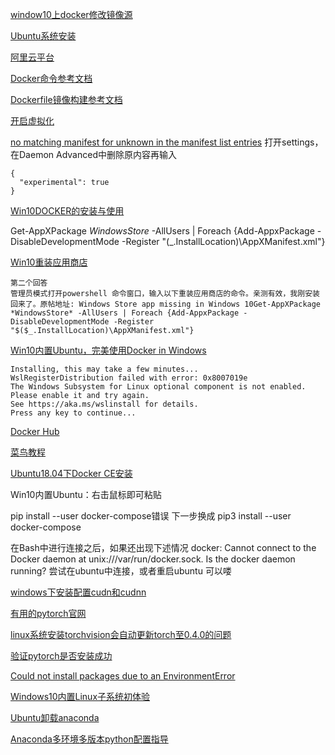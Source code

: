 [window10上docker修改镜像源](https://blog.csdn.net/my__holiday/article/details/79111397)

[Ubuntu系统安装](https://morvanzhou.github.io/tutorials/others/linux-basic/1-2-install/)

[阿里云平台](https://cr.console.aliyun.com/cn-hangzhou/instances/repositories)

[Docker命令参考文档](https://docs.docker.com/engine/reference/commandline/cli/?spm=5176.8351553.0.0.7f231991pCVTbc)

[Dockerfile镜像构建参考文档](https://docs.docker.com/engine/reference/builder/?spm=5176.8351553.0.0.7f231991pCVTbc)

[开启虚拟化](https://blog.csdn.net/hunan961/article/details/79484098)

[no matching manifest for unknown in the manifest list entries](https://blog.csdn.net/u013948858/article/details/80811986)
打开settings，在Daemon Advanced中删除原内容再输入
```
{
  "experimental": true
}
```

[Win10DOCKER的安装与使用](https://blog.csdn.net/hunan961/article/details/79484098)

Get-AppXPackage *WindowsStore* -AllUsers | Foreach {Add-AppxPackage -DisableDevelopmentMode -Register "$($_.InstallLocation)\AppXManifest.xml"}

[Win10重装应用商店](https://www.zhihu.com/question/36090296)
```
第二个回答
管理员模式打开powershell 命令窗口，输入以下重装应用商店的命令。亲测有效，我刚安装回来了。原帖地址: Windows Store app missing in Windows 10Get-AppXPackage *WindowsStore* -AllUsers | Foreach {Add-AppxPackage -DisableDevelopmentMode -Register "$($_.InstallLocation)\AppXManifest.xml"}
```

[Win10内置Ubuntu，完美使用Docker in Windows](https://www.jianshu.com/p/97d16b68045f)

```
Installing, this may take a few minutes...
WslRegisterDistribution failed with error: 0x8007019e
The Windows Subsystem for Linux optional component is not enabled. Please enable it and try again.
See https://aka.ms/wslinstall for details.
Press any key to continue...
```

[Docker Hub](https://hub.docker.com/)

[菜鸟教程](https://www.runoob.com/docker/docker-tutorial.html)

[Ubuntu18.04下Docker CE安装](https://www.jianshu.com/p/07e405c01880)

Win10内置Ubuntu：右击鼠标即可粘贴

pip install --user docker-compose错误
下一步换成
pip3 install --user docker-compose

在Bash中进行连接之后，如果还出现下述情况
docker: Cannot connect to the Docker daemon at unix:///var/run/docker.sock. Is the docker daemon running?
尝试在ubuntu中连接，或者重启ubuntu
可以喽

[windows下安装配置cudn和cudnn](https://www.jianshu.com/p/9bdeb033e765)

[有用的pytorch官网](https://pytorch.org/get-started/locally/)

[linux系统安装torchvision会自动更新torch至0.4.0的问题](https://blog.csdn.net/m0_38046027/article/details/80924442)

[验证pytorch是否安装成功](https://blog.csdn.net/red_stone1/article/details/78727096)

[Could not install packages due to an EnvironmentError](https://blog.csdn.net/a781751136/article/details/80231406)

[Windows10内置Linux子系统初体验](https://www.jianshu.com/p/bc38ed12da1d)

[Ubuntu卸载anaconda](https://blog.csdn.net/vselfdom/article/details/88523543)

[Anaconda多环境多版本python配置指导](https://www.jianshu.com/p/d2e15200ee9b)
